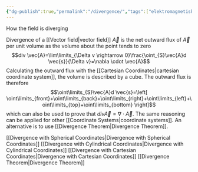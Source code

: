 ```yaml
---
{"dg-publish":true,"permalink":"/divergence/","tags":["elektromagnetiskfältteori"]}
---
```


How the field is diverging

Divergence of a [[Vector field\|vector field]] $\vec{A}$ is the net outward flux of $\vec{A}$ per unit volume as the volume about the point tends to zero
$$div \vec{A}=\lim\limits_{\Delta v \rightarrow 0}\frac{\oint_{S}\vec{A}d \vec{s}}{\Delta v}=\nabla \cdot \vec{A}$$
Calculating the outward flux with the [[Cartesian Coordinates\|cartesian coordinate system]], the volume is described by a cube. The outward flux is therefore
$$\oint\limits_{S}\vec{A}d \vec{s}=\left[ \oint\limits_{front}+\oint\limits_{back}+\oint\limits_{right}+\oint\limits_{left}+\oint\limits_{top}+\oint\limits_{bottom} \right]$$
which can also be used to prove that $div \vec{A}=\nabla \cdot\vec{A}$. The same reasoning can be applied for other [[Coordinate Systems\|coordinate systems]]. An alternative is to use [[Divergence Theorem\|Divergence Theorem]].


[[Divergence with Spherical Coordinates\|Divergence with Spherical Coordinates]]
[[Divergence with Cylindrical Coordinates\|Divergence with Cylindrical Coordinates]]
[[Divergence with Cartesian Coordinates\|Divergence with Cartesian Coordinates]]
[[Divergence Theorem\|Divergence Theorem]]

